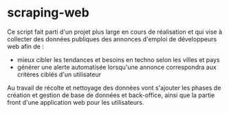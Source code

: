 # scraping-web

Ce script fait parti d'un projet plus large en cours de réalisation et qui vise à collecter des données publiques des annonces d'emploi de développeurs web afin de :
- mieux cibler les tendances et besoins en techno selon les villes et pays
- générer une alerte automatisée lorsqu'une annonce correspondra aux critères ciblés d'un utilisateur

Au travail de récolte et nettoyage des données vont s'ajouter les phases de création et gestion de base de données et back-office, ainsi que la partie front d'une application web pour les utilisateurs.
